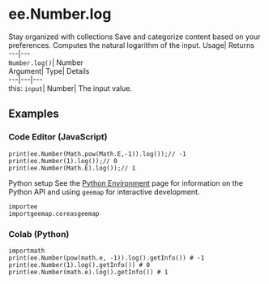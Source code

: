  
#  ee.Number.log 
Stay organized with collections  Save and categorize content based on your preferences. 
Computes the natural logarithm of the input. Usage| Returns  
---|---  
`Number.log()`| Number  
Argument| Type| Details  
---|---|---  
this: `input`| Number| The input value.  
## Examples
### Code Editor (JavaScript)
```
print(ee.Number(Math.pow(Math.E,-1)).log());// -1
print(ee.Number(1).log());// 0
print(ee.Number(Math.E).log());// 1
```

Python setup
See the [ Python Environment](https://developers.google.com/earth-engine/guides/python_install) page for information on the Python API and using `geemap` for interactive development.
```
importee
importgeemap.coreasgeemap
```

### Colab (Python)
```
importmath
print(ee.Number(pow(math.e, -1)).log().getInfo()) # -1
print(ee.Number(1).log().getInfo()) # 0
print(ee.Number(math.e).log().getInfo()) # 1
```


